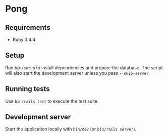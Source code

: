 # Pong

## Requirements

* Ruby 3.4.4

## Setup

Run `bin/setup` to install dependencies and prepare the database. The script will also start the development server unless you pass `--skip-server`.

## Running tests

Use `bin/rails test` to execute the test suite.

## Development server

Start the application locally with `bin/dev` (or `bin/rails server`).
